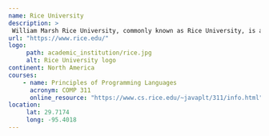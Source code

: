 ```yaml
---
name: Rice University 
description: >
 William Marsh Rice University, commonly known as Rice University, is a private research university in Houston, Texas. 
url: "https://www.rice.edu/"
logo:
     path: academic_institution/rice.jpg
     alt: Rice University logo
continent: North America
courses:
    - name: Principles of Programming Languages
      acronym: COMP 311
      online_resource: "https://www.cs.rice.edu/~javaplt/311/info.html"
location:
     lat: 29.7174
     long: -95.4018
---
```

